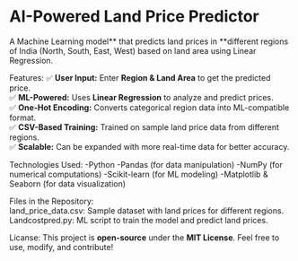 # AI-Powered Land Price Predictor 

A Machine Learning model** that predicts land prices in **different regions of India (North, South, East, West) based on land area using Linear Regression.

Features:
✅ **User Input:** Enter **Region & Land Area** to get the predicted price.  
✅ **ML-Powered:** Uses **Linear Regression** to analyze and predict prices.  
✅ **One-Hot Encoding:** Converts categorical region data into ML-compatible format.  
✅ **CSV-Based Training:** Trained on sample land price data from different regions.  
✅ **Scalable:** Can be expanded with more real-time data for better accuracy.  

Technologies Used:
-Python
-Pandas (for data manipulation)
-NumPy (for numerical computations)
-Scikit-learn (for ML modeling)
-Matplotlib & Seaborn (for data visualization)

Files in the Repository:  
land_price_data.csv: Sample dataset with land prices for different regions.  
Landcostpred.py: ML script to train the model and predict land prices.  

Licanse:
This project is **open-source** under the **MIT License**. Feel free to use, modify, and contribute! 
